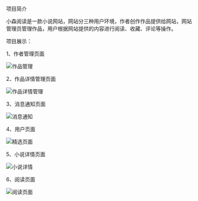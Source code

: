 项目简介

小森阅读是一款小说网站，网站分三种用户环境，作者创作作品提供给网站，网站管理员管理作品，用户根据网站提供的内容进行阅读、收藏、评论等操作。

项目展示：

1、作者管理页面

![作品管理](C:\Users\ruanjingfeng\Desktop\论文图\作品管理.PNG)

2、作品详情管理页面

![作品详情管理](C:\Users\ruanjingfeng\Desktop\论文图\作品详情管理.PNG)

3、消息通知页面

![消息通知](C:\Users\ruanjingfeng\Desktop\论文图\消息通知.PNG)

4、用户页面

![精选页面](C:\Users\ruanjingfeng\Desktop\论文图\精选页面.PNG)

5、小说详情页面

![小说详情](C:\Users\ruanjingfeng\Desktop\论文图\小说详情.PNG)

6、阅读页面

![阅读页面](C:\Users\ruanjingfeng\Desktop\论文图\阅读页面.PNG)